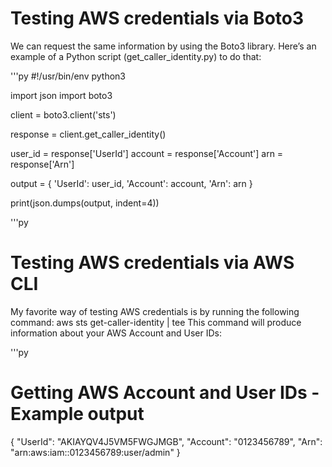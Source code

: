 # Testing AWS credentials via Boto3

We can request the same information by using the Boto3 library. 
Here’s an example of a Python script (get_caller_identity.py) 
to do that:

'''py
#!/usr/bin/env python3

import json
import boto3

client = boto3.client('sts')

response = client.get_caller_identity()

user_id = response['UserId']
account = response['Account']
arn = response['Arn']

output = {
    'UserId': user_id,
    'Account': account,
    'Arn': arn
}

print(json.dumps(output, indent=4))

'''py
# Testing AWS credentials via AWS CLI
My favorite way of testing AWS credentials is by running the following command:
    aws sts get-caller-identity | tee
    This command will produce information about your AWS Account and User IDs:

'''py
# Getting AWS Account and User IDs - Example output
{
    "UserId": "AKIAYQV4J5VM5FWGJMGB",
    "Account": "0123456789",
    "Arn": "arn:aws:iam::0123456789:user/admin"
}
